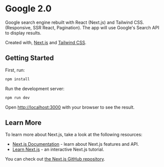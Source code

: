 # Google 2.0

Google search engine rebuilt with React (Next.js) and Tailwind CSS. (Responsive, SSR React, Pagination). The app will use Google's Search API to display results.

Created with, [Next.js](https://nextjs.org/) and [Tailwind CSS](https://tailwindcss.com/).

## Getting Started

First, run:

```bash
npm install
```

Run the development server:

```bash
npm run dev
```

Open [http://localhost:3000](http://localhost:3000) with your browser to see the result.

## Learn More

To learn more about Next.js, take a look at the following resources:

- [Next.js Documentation](https://nextjs.org/docs) - learn about Next.js features and API.
- [Learn Next.js](https://nextjs.org/learn) - an interactive Next.js tutorial.

You can check out [the Next.js GitHub repository](https://github.com/vercel/next.js/).

